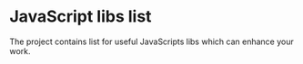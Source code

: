# JavaScript libs list

The project contains list for useful JavaScripts libs which can enhance your work.
